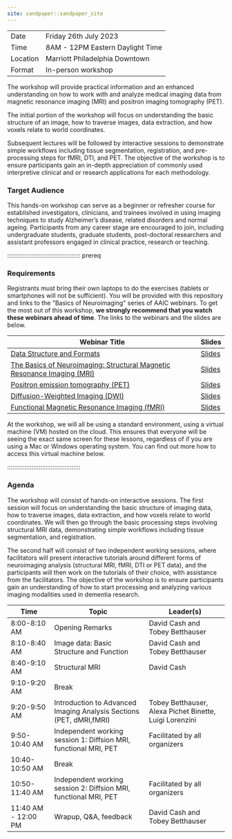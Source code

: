 ```yaml
---
site: sandpaper::sandpaper_site
---
```


|  |  |
| --- | --- |
| Date | Friday 26th July 2023 |
| Time | 8AM - 12PM Eastern Daylight Time | 
| Location | Marriott Philadelphia Downtown |
| Format | In-person workshop | 

The workshop will provide practical information and an enhanced understanding
on how to work with and analyze medical imaging data from magnetic resonance
imaging (MRI) and positron imaging tomography (PET).

The initial portion of the workshop will focus on understanding the basic
structure of an image, how to traverse images, data extraction, and how voxels
relate to world coordinates.

Subsequent lectures will be followed by interactive sessions to demonstrate
simple workflows including tissue segmentation, registration, and
pre-processing steps for fMRI, DTI, and PET. The objective of the workshop is to ensure
participants gain an in-depth appreciation of commonly used interpretive 
clinical and or research applications for each methodology. 

### Target Audience
This hands-on workshop can serve as a beginner or refresher course for 
established investigators, clinicians, and trainees involved in using imaging 
techniques to study Alzheimer’s disease, related disorders and normal ageing. 
Participants from any career stage are encouraged to join, including 
undergraduate students, graduate students, post-doctoral researchers and 
assistant professors engaged in clinical practice, research or teaching.

::::::::::::::::::::::::::::::::::::::::::  prereq

### Requirements
Registrants must bring their own laptops to do the exercises (tablets or 
smartphones will not be sufficient). You will be provided with this repository 
and links to the "Basics of Neuroimaging" series of AAIC webinars. To get the
most out of this workshop, **we strongly recommend that you watch these
webinars ahead of time**. The links to the webinars and the slides are below.


| Webinar Title | Slides |
| --- | --- |
| [Data Structure and Formats](https://training.alz.org/products/4520/neuroimaging-pia-basics-of-neuroimaging-data-structure-and-formats) |[Slides](files/1_BasicsNeuroimaging_StructureFormat-Griffanti.pdf) | 
| [The Basics of Neuroimaging: Structural Magnetic Resonance Imaging (MRI)](https://training.alz.org/products/4524/neuroimaging-pia-the-basics-of-neuroimaging-structural-magnetic-resonance-imaging-mri) | [Slides](files/2_BasicsNeuroimaging_StructuralMRI-Cash.pdf) | 
| [Positron emission tomography (PET)](https://training.alz.org/products/4525/neuroimaging-pia-the-basics-of-neuroimaging-positron-emission-tomography-pet) | [Slides](files/3_BasicsNeuroimaging_PET-Betthauser.pdf) |
| [Diffusion-Weighted Imaging (DWI)](https://training.alz.org/products/4526/neuroimaging-pia-the-basics-of-neuroimaging-diffusion-weighted-imaging-dwi) | [Slides](files/4_BasicsNeuroimaging_Diffusion_AlexaPB.pdf) |
| [Functional Magnetic Resonance Imaging (fMRI)](https://training.alz.org/products/4528/neuroimaging-pia-the-basics-of-neuroimaging-functional-magnetic-resonance-imaging-fmri) | [Slides](files/5_BasicsNeuroimaging_Functional_Luigi.pdf) |

At the workshop, we will all be using a standard environment, using a virtual machine (VM) hosted on the cloud. This ensures that everyone will be seeing the exact same screen for these lessons, regardless of if you are using a Mac or Windows operating system. You can find out more how to access this virtual machine below.

::::::::::::::::::::::::::::::::::::::::::

### Agenda
The workshop will consist of hands-on interactive sessions. The first session
will focus on understanding the basic structure of imaging data, how to
traverse images, data extraction, and how voxels relate to world coordinates. 
We will then go through the basic processing steps involving structural MRI 
data, demonstrating simple workflows including tissue segmentation, 
and registration. 

The second half will consist of two independent working sessions, where 
facilitators will present interactive tutorials around different forms of 
neuroimaging analysis (structural MRI, fMRI, DTI or PET data), and the 
participants will then work on the tutorials of their choice, with assistance
from the facilitators. The objective of the workshop is to ensure participants
gain an understanding of how to start processing and analyzing various imaging
modalities used in dementia research. 


| Time | Topic | Leader(s) | 
| --- | --- | --- |
| 8:00-8:10 AM | Opening Remarks | David Cash and Tobey Betthauser |
| 8:10-8:40 AM |  Image data: Basic Structure and Function | David Cash and Tobey Betthauser | 
| 8:40-9:10 AM | Structural MRI | David Cash | 
| 9:10-9:20 AM | Break | |
| 9:20-9:50 AM | Introduction to Advanced Imaging Analysis Sections (PET, dMRI,fMRI) | Tobey Betthauser, Alexa Pichet Binette, Luigi Lorenzini |
| 9:50-10:40 AM | Independent working session 1: Diffsion MRI, functional MRI, PET | Facilitated by all organizers |
| 10:40-10:50 AM | Break | |
| 10:50-11:40 AM | Independent working session 2: Diffsion MRI, functional MRI, PET   | Facilitated by all organizers |
| 11:40 AM - 12:00 PM | Wrapup, Q&A, feedback | David Cash and Tobey Betthauser |



